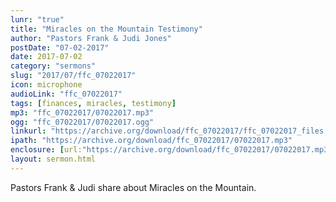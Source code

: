 ```yaml
---
lunr: "true"
title: "Miracles on the Mountain Testimony"
author: "Pastors Frank & Judi Jones"
postDate: "07-02-2017"
date: 2017-07-02
category: "sermons"
slug: "2017/07/ffc_07022017"
icon: microphone
audioLink: "ffc_07022017"
tags: [finances, miracles, testimony]
mp3: "ffc_07022017/07022017.mp3"
ogg: "ffc_07022017/07022017.ogg"
linkurl: "https://archive.org/download/ffc_07022017/ffc_07022017_files.xml"
ipath: "https://archive.org/download/ffc_07022017/07022017.mp3"
enclosure: [url:"https://archive.org/download/ffc_07022017/07022017.mp3"]
layout: sermon.html
---
```


Pastors Frank & Judi share about Miracles on the Mountain.